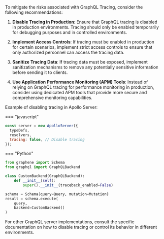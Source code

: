 To mitigate the risks associated with GraphQL Tracing, consider the following recommendations:

1. **Disable Tracing in Production**: Ensure that GraphQL tracing is disabled in production environments. Tracing should only be enabled temporarily for debugging purposes and in controlled environments.

2. **Implement Access Controls**: If tracing must be enabled in production for certain scenarios, implement strict access controls to ensure that only authorized personnel can access the tracing data.

3. **Sanitize Tracing Data**: If tracing data must be exposed, implement sanitization mechanisms to remove any potentially sensitive information before sending it to clients.

4. **Use Application Performance Monitoring (APM) Tools**: Instead of relying on GraphQL tracing for performance monitoring in production, consider using dedicated APM tools that provide more secure and comprehensive monitoring capabilities.

Example of disabling tracing in Apollo Server:

=== "javascript"

```javascript
const server = new ApolloServer({
  typeDefs,
  resolvers,
  tracing: false, // Disable tracing
});
```

=== "Python"

```python
from graphene import Schema
from graphql import GraphQLBackend

class CustomBackend(GraphQLBackend):
    def __init__(self):
        super().__init__(traceback_enabled=False)

schema = Schema(query=Query, mutation=Mutation)
result = schema.execute(
    query,
    backend=CustomBackend()
)
```

For other GraphQL server implementations, consult the specific documentation on how to disable tracing or control its behavior in different environments.